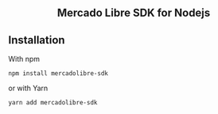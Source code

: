 <h2 align="center">Mercado Libre SDK for Nodejs</h2>

## Installation

With npm

```shell
npm install mercadolibre-sdk
```

or with Yarn

```shell
yarn add mercadolibre-sdk
```
